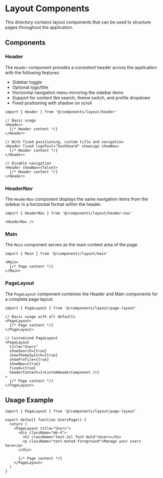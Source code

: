 # Layout Components

This directory contains layout components that can be used to structure pages throughout the application.

## Components

### Header

The `Header` component provides a consistent header across the application with the following features:
- Sidebar toggle
- Optional logo/title
- Horizontal navigation menu mirroring the sidebar items
- Support for content like search, theme switch, and profile dropdown
- Fixed positioning with shadow on scroll

```tsx
import { Header } from '@/components/layout/header'

// Basic usage
<Header>
  {/* Header content */}
</Header>

// With fixed positioning, custom title and navigation
<Header fixed logoText="Dashboard" showLogo showNav>
  {/* Header content */}
</Header>

// Disable navigation
<Header showNav={false}>
  {/* Header content */}
</Header>
```

### HeaderNav

The `HeaderNav` component displays the same navigation items from the sidebar in a horizontal format within the header.

```tsx
import { HeaderNav } from '@/components/layout/header-nav'

<HeaderNav />
```

### Main

The `Main` component serves as the main content area of the page.

```tsx
import { Main } from '@/components/layout/main'

<Main>
  {/* Page content */}
</Main>
```

### PageLayout

The `PageLayout` component combines the Header and Main components for a complete page layout.

```tsx
import { PageLayout } from '@/components/layout/page-layout'

// Basic usage with all defaults
<PageLayout>
  {/* Page content */}
</PageLayout>

// Customized PageLayout
<PageLayout 
  title="Users"
  showSearch={true}
  showThemeSwitch={true}
  showProfile={true}
  showNav={true}
  fixed={true}
  headerContent={<CustomHeaderComponent />}
>
  {/* Page content */}
</PageLayout>
```

## Usage Example

```tsx
import { PageLayout } from '@/components/layout/page-layout'

export default function UsersPage() {
  return (
    <PageLayout title="Users">
      <div className="mb-4">
        <h1 className="text-2xl font-bold">Users</h1>
        <p className="text-muted-foreground">Manage your users here</p>
      </div>
      
      {/* Page content */}
    </PageLayout>
  )
}
``` 